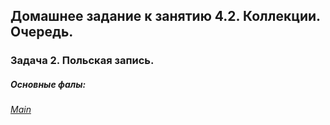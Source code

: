 ## Домашнее задание к занятию 4.2. Коллекции. Очередь.
### Задача 2. Польская запись.
##### Основные фалы:
###### [Main](https://github.com/mcmouse88/PolishNotation/blob/master/src/com/company/Main.java)
